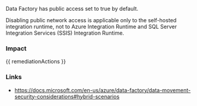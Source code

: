 
Data Factory has public access set to true by default.

Disabling public network access is applicable only to the self-hosted integration runtime, not to Azure Integration Runtime and SQL Server Integration Services (SSIS) Integration Runtime.


### Impact
<!-- Add Impact here -->

<!-- DO NOT CHANGE -->
{{ remediationActions }}

### Links
- https://docs.microsoft.com/en-us/azure/data-factory/data-movement-security-considerations#hybrid-scenarios


